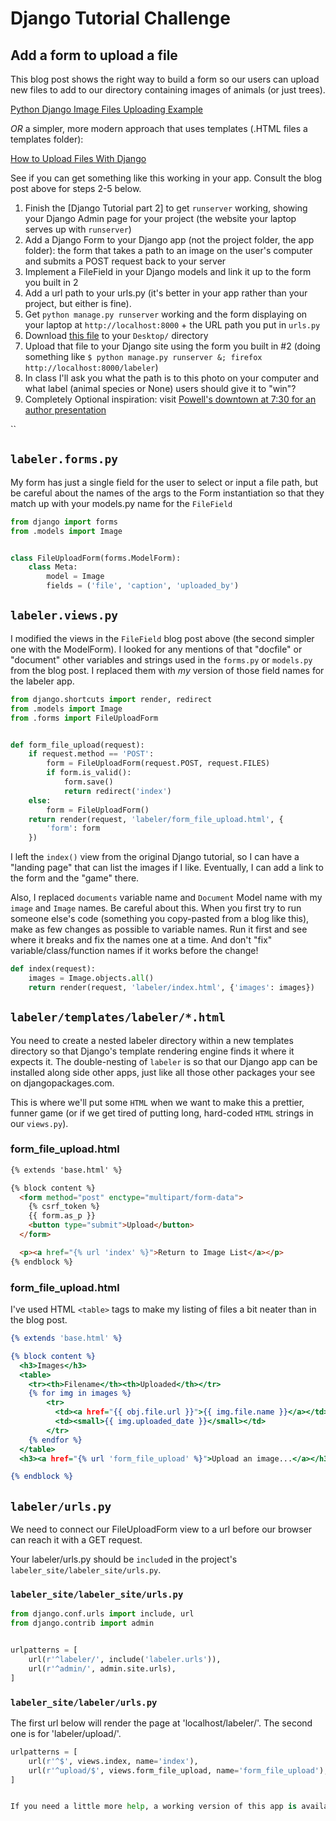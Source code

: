 # Django Tutorial Challenge

## Add a form to upload a file

This blog post shows the right way to build a form so our users can upload new files to add to our directory containing images of animals (or just trees).

[Python Django Image Files Uploading Example](http://www.bogotobogo.com/python/Django/Python_Django_Image_Files_Uploading_Example.php)

*OR* a simpler, more modern approach that uses templates (.HTML files a templates folder):

[How to Upload Files With Django](https://simpleisbetterthancomplex.com/tutorial/2016/08/01/how-to-upload-files-with-django.html)

See if you can get something like this working in your app.
Consult the blog post above for steps 2-5 below.

1. Finish the [Django Tutorial part 2] to get `runserver` working, showing your Django Admin page for your project (the website your laptop serves up with `runserver`)
2. Add a Django Form to your Django app (not the project folder, the app folder): the form that takes a path to an image on the user's computer and submits a POST request back to your server
3. Implement a FileField in your Django models and link it up to the form you built in 2
4. Add a url path to your urls.py (it's better in your app rather than your project, but either is fine).
5. Get `python manage.py runserver` working and the form displaying on your laptop at `http://localhost:8000` + the URL path you put in `urls.py`
6. Download [this file](https://github.com/totalgood/civicu_app/blob/master/labeler/data/HUNT0133.jpg) to your `Desktop/` directory
7. Upload that file to your Django site using the form you built in #2 (doing something like `$ python manage.py runserver &; firefox http://localhost:8000/labeler`)
8. In class I'll ask you what the path is to this photo on your computer and what label (animal species or None) users should give it to "win"?
9. Completely Optional inspiration: visit [Powell's downtown at 7:30 for an author presentation](http://www.powells.com/book/wolf-nation-9780306824937/68-380)

``


## `labeler.forms.py`

My form has just a single field for the user to select or input a file path, but be careful about the names of the args to the Form instantiation so that they match up with your models.py name for the `FileField`

```python
from django import forms
from .models import Image


class FileUploadForm(forms.ModelForm):
    class Meta:
        model = Image
        fields = ('file', 'caption', 'uploaded_by')
```

## `labeler.views.py`

I modified the views in the `FileField` blog post above (the second simpler one with the ModelForm).
I looked for any mentions of that "docfile" or "document" other variables and strings used in the `forms.py` or `models.py` from the blog post.
I replaced them with *my* version of those field names for the labeler app.


```python
from django.shortcuts import render, redirect
from .models import Image
from .forms import FileUploadForm


def form_file_upload(request):
    if request.method == 'POST':
        form = FileUploadForm(request.POST, request.FILES)
        if form.is_valid():
            form.save()
            return redirect('index')
    else:
        form = FileUploadForm()
    return render(request, 'labeler/form_file_upload.html', {
        'form': form
    })
```

I left the `index()` view from the original Django tutorial, so I can have a "landing page" that can list the images if I like.
Eventually, I can add a link to the form and the "game" there.

Also, I replaced `documents` variable name and `Document` Model name with my `image` and `Image` names.
Be careful about this.
When you first try to run someone else's code (something you copy-pasted from a blog like this), make as few changes as possible to variable names.
Run it first and see where it breaks and fix the names one at a time.
And don't "fix" variable/class/function names if it works before the change!


```python
def index(request):
    images = Image.objects.all()
    return render(request, 'labeler/index.html', {'images': images})
```


## `labeler/templates/labeler/*.html`

You need to create a nested labeler directory within a new templates directory so that Django's template rendering engine finds it where it expects it.
The double-nesting of `labeler` is so that our Django app can be installed along side other apps, just like all those other packages your see on djangopackages.com.

This is where we'll put some `HTML` when we want to make this a prettier, funner game (or if we get tired of putting long, hard-coded `HTML` strings in our `views.py`).

### form_file_upload.html

```html
{% extends 'base.html' %}

{% block content %}
  <form method="post" enctype="multipart/form-data">
    {% csrf_token %}
    {{ form.as_p }}
    <button type="submit">Upload</button>
  </form>

  <p><a href="{% url 'index' %}">Return to Image List</a></p>
{% endblock %}
```

### form_file_upload.html

I've used HTML `<table>` tags to make my listing of files a bit neater than in the blog post.

```index.html
{% extends 'base.html' %}

{% block content %}
  <h3>Images</h3>
  <table>
    <tr><th>Filename</th><th>Uploaded</th></tr>
    {% for img in images %}
        <tr>
          <td><a href="{{ obj.file.url }}">{{ img.file.name }}</a></td>
          <td><small>{{ img.uploaded_date }}</small></td>
        </tr>
    {% endfor %}
  </table>
  <h3><a href="{% url 'form_file_upload' %}">Upload an image...</a></h3>

{% endblock %}
```


## `labeler/urls.py`

We need to connect our FileUploadForm view to a url before our browser can reach it with a GET request.

Your labeler/urls.py should be `include`d in the project's `labeler_site/labeler_site/urls.py`.

### `labeler_site/labeler_site/urls.py`

```python 
from django.conf.urls import include, url
from django.contrib import admin


urlpatterns = [
    url(r'^labeler/', include('labeler.urls')),
    url(r'^admin/', admin.site.urls),
]
```

### `labeler_site/labeler/urls.py`

The first url below will render the page at 'localhost/labeler/'.
The second one is for 'labeler/upload/'.

```python
urlpatterns = [
    url(r'^$', views.index, name='index'),
    url(r'^upload/$', views.form_file_upload, name='form_file_upload'),
]


If you need a little more help, a working version of this app is available at `http://github.com/totalgood/civicu_app`.